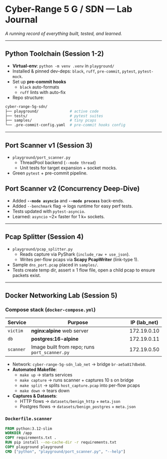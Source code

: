 # Cyber-Range 5 G / SDN — Lab Journal
*A running record of everything built, tested, and learned.*

---

## Python Toolchain (Session 1-2)

* **Virtual-env**: `python -m venv .venv` in `playground/`  
* Installed & pinned dev-deps: `black`, `ruff`, `pre-commit`, `pytest`, `pytest-mock`.  
* Set up **pre-commit hooks**  
  * `black` auto-formats  
  * `ruff` lints with auto-fix  
* Repo structure:

```bash
cyber-range-5g-sdn/
├── playground/              # active code
├── tests/                   # pytest suites
├── samples/                 # tiny pcaps
└── .pre-commit-config.yaml  # pre-commit hooks config
```

---

## Port Scanner v1 (Session 3)

* `playground/port_scanner.py`  
  * ThreadPool backend (`--mode thread`)  
  * Unit tests for target expansion + socket mocks.  
* Green `pytest` + pre-commit pipeline.


## Port Scanner v2 (Concurrency Deep-Dive)

* Added **`--mode asyncio`** and **`--mode process`** back-ends.  
* Added `--benchmark` flag → logs runtime for easy perf tests.  
* Tests updated with `pytest-asyncio`.  
* Learned: `asyncio` ~2× faster for 1 k+ sockets.

---

## Pcap Splitter (Session 4)

* `playground/pcap_splitter.py`  
  * Reads capture via PyShark (`include_raw + use_json`).  
  * Writes per-flow pcaps via **Scapy PcapWriter** (link-type 1).  
* Sample `dns_port.pcap` placed in `samples/`.  
* Tests create temp dir, assert ≥ 1 flow file, open a child pcap to ensure packets exist.

---

## Docker Networking Lab (Session 5)

### Compose stack (`docker-compose.yml`)

| Service  | Purpose | IP (lab_net) |
|----------|---------|--------------|
| `victim` | **nginx:alpine** web server | 172.19.0.10 |
| `db`     | **postgres:16-alpine**     | 172.19.0.11 |
| `scanner`| Image built from repo; runs `port_scanner.py` | 172.19.0.50 |

* Network: `cyber-range-5g-sdn_lab_net` → bridge `br-ae5a817dbeb8`.
* **Automated Makefile**:  
  - `make up` → starts services  
  - `make capture` → runs scanner + captures 10 s on bridge  
  - `make split` → splits `host_capture.pcap` into per-flow pcaps  
  - `make down` → tears down  
* **Captures & Datasets**:  
  - HTTP flows → `datasets/benign_http` + `meta.json`  
  - Postgres flows → `datasets/benign_postgres` + `meta.json`  


### `Dockerfile.scanner`

```dockerfile
FROM python:3.12-slim
WORKDIR /app
COPY requirements.txt .
RUN pip install --no-cache-dir -r requirements.txt
COPY playground playground
CMD ["python", "playground/port_scanner.py", "--help"]



